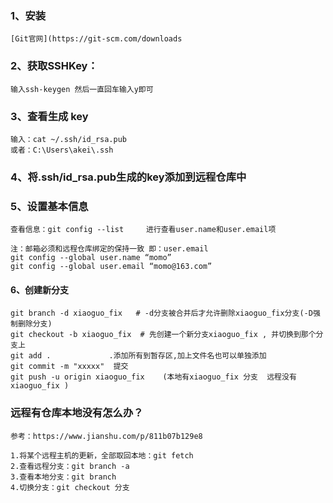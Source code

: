 ### 1、安装
``` 
[Git官网](https://git-scm.com/downloads
```

### 2、获取SSHKey：
``` 
输入ssh-keygen 然后一直回车输入y即可
```
### 3、查看生成 key
```
输入：cat ~/.ssh/id_rsa.pub
或者：C:\Users\akei\.ssh
```
### 4、将.ssh/id_rsa.pub生成的key添加到远程仓库中
### 5、设置基本信息
```
查看信息：git config --list     进行查看user.name和user.email项

注：邮箱必须和远程仓库绑定的保持一致 即：user.email
git config --global user.name “momo”
git config --global user.email “momo@163.com”
```
#### 6、创建新分支 
```
git branch -d xiaoguo_fix   # -d分支被合并后才允许删除xiaoguo_fix分支(-D强制删除分支) 
git checkout -b xiaoguo_fix  # 先创建一个新分支xiaoguo_fix , 并切换到那个分支上 
git add .             .添加所有到暂存区,加上文件名也可以单独添加
git commit -m "xxxxx"  提交 
git push -u origin xiaoguo_fix    (本地有xiaoguo_fix 分支  远程没有xiaoguo_fix ) 
```


### 远程有仓库本地没有怎么办？
```
参考：https://www.jianshu.com/p/811b07b129e8

1.将某个远程主机的更新，全部取回本地：git fetch 
2.查看远程分支：git branch -a 
3.查看本地分支：git branch 
4.切换分支：git checkout 分支 
```
